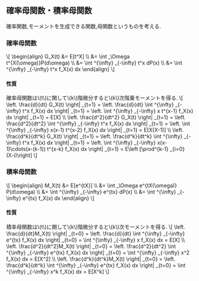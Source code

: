## 確率母関数・積率母関数
確率関数,モーメントを生成できる関数,母関数というものを考える.

### 確率母関数
\\[
\begin{align}
	G_X(t) &= E[t^X] \\\\
	&= \int _\Omega t^{X(\omega)}P(d\omega) \\\\
	&= \int ^{\infty} _{-\infty} t^x dP(x) \\\\
	&= \int ^{\infty} _{-\infty} t^x f_X(x) dx
\end{align}
\\]

#### 性質
確率母関数は\\(t\\)に関して\\(k\\)階微分すると\\(k\\)次階乗モーメントを得る.
\\[
	\left. \frac{d}{dt} G_X(t) \right| _{t=1} = \left. \frac{d}{dt} \int ^{\infty} _{-\infty} t^x f_X(x) dx \right| _{t=1} = \left. \int ^{\infty} _{-\infty} x t^{x-1} f_X(x) dx \right| _{t=1} = E[X] \\\\
	\left. \frac{d^2}{dt^2} G_X(t) \right| _{t=1} = \left. \frac{d^2}{dt^2} \int ^{\infty} _{-\infty} t^x f_X(x) dx \right| _{t=1} = \left. \int ^{\infty} _{-\infty} x(x-1) t^{x-2} f_X(x) dx \right| _{t=1} = E[X(X-1)] \\\\
	\left. \frac{d^k}{dt^k} G_X(t) \right| _{t=1} = \left. \frac{d^k}{dt^k} \int ^{\infty} _{-\infty} t^x f_X(x) dx \right| _{t=1} = \left. \int ^{\infty} _{-\infty} x(x-1)\cdots(x-(k-1)) t^{x-k} f_X(x) dx \right| _{t=1} = E\left [\prod^{k-1} _{i=0} (X-i)\right]
\\]


### 積率母関数
\\[
\begin{align}
	M_X(t) &= E[e^{tX}] \\\\
	&= \int _\Omega e^{tX(\omega)} P(d\omega) \\\\
	&= \int ^{\infty} _{-\infty} e^{tx} dP(x) \\\\
	&= \int ^{\infty} _{-\infty} e^{tx} f_X(x) dx
\end{align}
\\]
#### 性質
積率母関数は\\(t\\)に関して\\(k\\)階微分すると\\(k\\)次モーメントを得る.
\\[
	\left. \frac{d}{dt}M_X(t) \right| _{t=0} = \left. \frac{d}{dt} \int ^{\infty} _{-\infty} e^{tx} f_X(x) dx \right| _{t=0} = \int ^{\infty} _{-\infty} x f_X(x) dx = E[X] \\\\
	\left. \frac{d^2}{dt^2}M_X(t) \right| _{t=0} = \left. \frac{d^2}{dt^2} \int ^{\infty} _{-\infty} e^{tx} f_X(x) dx \right| _{t=0} = \int ^{\infty} _{-\infty} x^2 f_X(x) dx = E[X^2] \\\\
	\left. \frac{d^k}{dt^k}M_X(t) \right| _{t=0} = \left. \frac{d^k}{dt^k} \int ^{\infty} _{-\infty} e^{tx} f_X(x) dx \right| _{t=0} = \int ^{\infty} _{-\infty} x^k f_X(x) dx = E[X^k]
\\]

